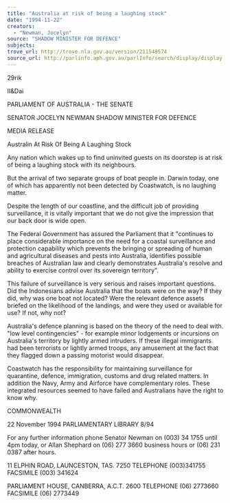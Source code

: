 ```yaml
---
title: "Australia at risk of being a laughing stock"
date: "1994-11-22"
creators:
  - "Newman, Jocelyn"
source: "SHADOW MINISTER FOR DEFENCE"
subjects:
trove_url: http://trove.nla.gov.au/version/211549574
source_url: http://parlinfo.aph.gov.au/parlInfo/search/display/display.w3p;query=Id%3A%22media/pressrel/2245616%22
---
```


 29rik

 II&Dai

 PARLIAMENT OF AUSTRALIA - THE SENATE

 SENATOR JOCELYN NEWMAN SHADOW MINISTER FOR DEFENCE

 MEDIA RELEASE

 Australin At Risk Of Being A Laughing Stock

 Any nation which wakes up to find uninvited guests on its doorstep is at risk of being a laughing stock with its neighbours.

 But the arrival of two separate groups of boat people in. Darwin today, one of which has apparently not been detected by Coastwatch, is no laughing matter.

 Despite the length of our coastline, and the difficult job of providing surveillance, it is vitally important that we do not give the impression that our back door is wide open.

 The Federal Government has assured the Parliament that it "continues to place considerable importance on the need for a coastal surveillance and protection capability which prevents the bringing or spreading of human and agricultural diseases and pests into Australia, identifies possible breaches of Australian law and clearly demonstrates Australia's resolve and ability to exercise control over its sovereign territory".

 This failure of surveillance is very serious and raises important questions. Did the Indonesians advise Australia that the boats were on the way? If they did, why was one boat not located? Were the relevant defence assets briefed on the likelihood of the landings, and were they used or available for use? If not, why not?

 Australia's defence planning is based on the theory of the need to deal with. "low level contingencies" - for example minor lodgements or incursions on Australia's territory by lightly armed intruders. If these illegal immigrants had been terrorists or lightly armed troops, any amusement at the fact that they flagged down a passing motorist would disappear.

 Coastwatch has the responsibility for maintaining surveillance for quarantine, defence, immigration, customs and drug related matters. In addition the Navy, Army and Airforce have complementary roles. These integrated resources seemed to have failed and Australians have the right to know why.

 COMMONWEALTH

 22 November 1994 PARLIAMENTARY LIBRARY 8/94

 For any further information phone Senator Newman on (003) 34 1755 until 4pm today, or Allan Shephard on (06) 277 3660 business hours or (06) 231 0387 after hours.

 11 ELPHIN ROAD, LAUNCESTON, TAS. 7250 TELEPHONE (003)341755 FACSIMILE (003) 341624

 PARLIAMENT HOUSE, CANBERRA, A.C.T. 2600 TELEPHONE (06) 2773660 FACSIMILE (06) 2773449

